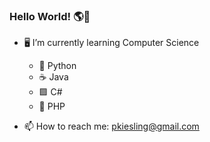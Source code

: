 ### Hello World! 🌎👋



- 🖥 I’m currently learning Computer Science
  - 🐍 Python
  - ☕ Java
  - 🟪 C#
  - 💸 PHP
 
- 📫 How to reach me: pkiesling@gmail.com
